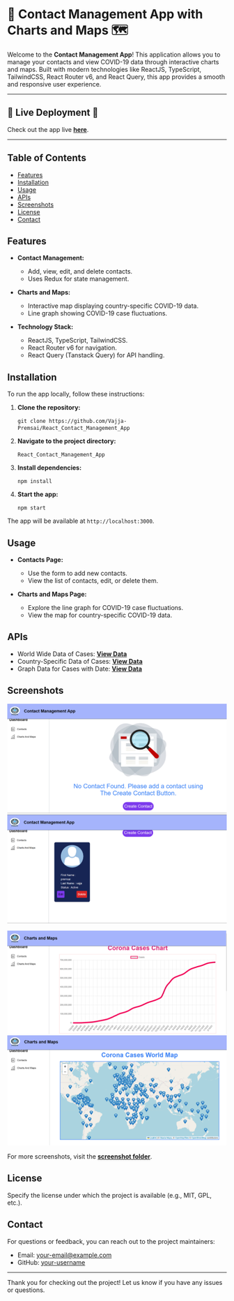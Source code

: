 # 📝 Contact Management App with Charts and Maps 🗺️

Welcome to the **Contact Management App**! This application allows you to manage your contacts and view COVID-19 data through interactive charts and maps. Built with modern technologies like ReactJS, TypeScript, TailwindCSS, React Router v6, and React Query, this app provides a smooth and responsive user experience.

---

## 🌟 **Live Deployment** 🌟

Check out the app live [**here**](https://react-contact-management-app-ocnm-prems-projects-7f99fe25.vercel.app/). 

---

## Table of Contents

- [Features](#features)
- [Installation](#installation)
- [Usage](#usage)
- [APIs](#apis)
- [Screenshots](#screenshots)
- [License](#license)
- [Contact](#contact)

## Features

- **Contact Management:**
    - Add, view, edit, and delete contacts.
    - Uses Redux for state management.

- **Charts and Maps:**
    - Interactive map displaying country-specific COVID-19 data.
    - Line graph showing COVID-19 case fluctuations.

- **Technology Stack:**
    - ReactJS, TypeScript, TailwindCSS.
    - React Router v6 for navigation.
    - React Query (Tanstack Query) for API handling.

## Installation

To run the app locally, follow these instructions:

1. **Clone the repository:**
    ```shell
    git clone https://github.com/Vajja-Premsai/React_Contact_Management_App
    ```

2. **Navigate to the project directory:**
    ```shell
    React_Contact_Management_App
    ```

3. **Install dependencies:**
    ```shell
    npm install
    ```

4. **Start the app:**
    ```shell
    npm start
    ```

The app will be available at `http://localhost:3000`.

## Usage

- **Contacts Page:** 
    - Use the form to add new contacts.
    - View the list of contacts, edit, or delete them.

- **Charts and Maps Page:**
    - Explore the line graph for COVID-19 case fluctuations.
    - View the map for country-specific COVID-19 data.

## APIs

- World Wide Data of Cases: [**View Data**](https://disease.sh/v3/covid-19/all)
- Country-Specific Data of Cases: [**View Data**](https://disease.sh/v3/covid-19/countries)
- Graph Data for Cases with Date: [**View Data**](https://disease.sh/v3/covid-19/historical/all?lastdays=all)

## Screenshots
![Home Page ](./ScreenShots/home.png)
![Contact Management](./ScreenShots/contact.png)

![Charts and Maps](./ScreenShots/disp.png)
![Charts and Maps](./ScreenShots/disp1.png)

For more screenshots, visit the [**screenshot folder**](./ScreenShots/).

## License

Specify the license under which the project is available (e.g., MIT, GPL, etc.).

## Contact

For questions or feedback, you can reach out to the project maintainers:

- Email: [your-email@example.com](mailto:your-email@example.com)
- GitHub: [your-username](https://github.com/your-username)

---

Thank you for checking out the project! Let us know if you have any issues or questions.
